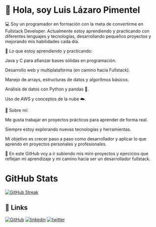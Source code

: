 # 👋 Hola, soy Luis Lázaro Pimentel

💻 Soy un programador en formación con la meta de convertirme en Fullstack Developer. Actualmente estoy aprendiendo y practicando con diferentes lenguajes y tecnologías, desarrollando pequeños proyectos y mejorando mis habilidades cada día.

🔹 Lo que estoy aprendiendo y practicando:

Java y C para afianzar bases sólidas en programación.

Desarrollo web y multiplataforma (en camino hacia Fullstack).

Manejo de arrays, estructuras de datos y algoritmos básicos.

Análisis de datos con Python y pandas 🐼.

Uso de AWS y conceptos de la nube ☁️.

🔹 Sobre mí:

Me gusta trabajar en proyectos prácticos para aprender de forma real.

Siempre estoy explorando nuevas tecnologías y herramientas.

Mi objetivo es crecer paso a paso como desarrollador y aplicar lo que aprendo en proyectos personales y profesionales.

📌 En este GitHub voy a ir subiendo mis mini-proyectos y ejercicios que reflejan mi aprendizaje y mi camino hacia ser un desarrollador fullstack.


# GitHub Stats
 
[![GitHub Streak](https://github-readme-streak-stats.herokuapp.com?user=Thepimen&theme=dracula)](https://git.io/streak-stats)



## 🔗 Links
[![GitHub](https://img.shields.io/badge/my_portfolio-000?style=for-the-badge&logo=ko-fi&logoColor=white)](https://github.com/Thepimen/)
[![linkedin](https://img.shields.io/badge/linkedin-0A66C2?style=for-the-badge&logo=linkedin&logoColor=white)](https://www.linkedin.com/)
[![twitter](https://img.shields.io/badge/twitter-1DA1F2?style=for-the-badge&logo=twitter&logoColor=white)](https://x.com/Thepimen_/)



